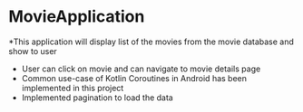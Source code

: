 # MovieApplication
*This application will display list of the movies from the movie database and show to user
* User can click on movie and can navigate to movie details page
* Common use-case of Kotlin Coroutines in Android has been implemented in this project
* Implemented pagination to load the data
